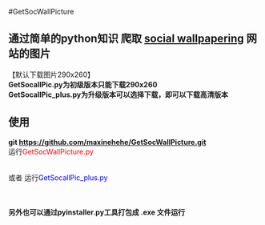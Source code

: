 #GetSocWallPicture
## 通过简单的python知识 爬取 <a href="http://www.socwall.com">social wallpapering</a> 网站的图片
【默认下载图片290x260】<br />
**GetSocallPic.py为初级版本只能下载290x260** <br />
**GetSocallPic_plus.py为升级版本可以选择下载，即可以下载高清版本**<br />
## 使用
**git https://github.com/maxinehehe/GetSocWallPicture.git** <br />
运行<table><tr><font color="red">GetSocWallPicture.py</font></tr></table>或者 运行<table><tr><font color="blue">GetSocallPic_plus.py</font></tr></table> <br />
**另外也可以通过pyinstaller.py工具打包成 .exe 文件运行**  <br />
